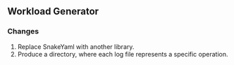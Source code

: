 ## Workload Generator

### Changes
1. Replace SnakeYaml with another library.
2. Produce a directory, where each log file represents a specific operation.